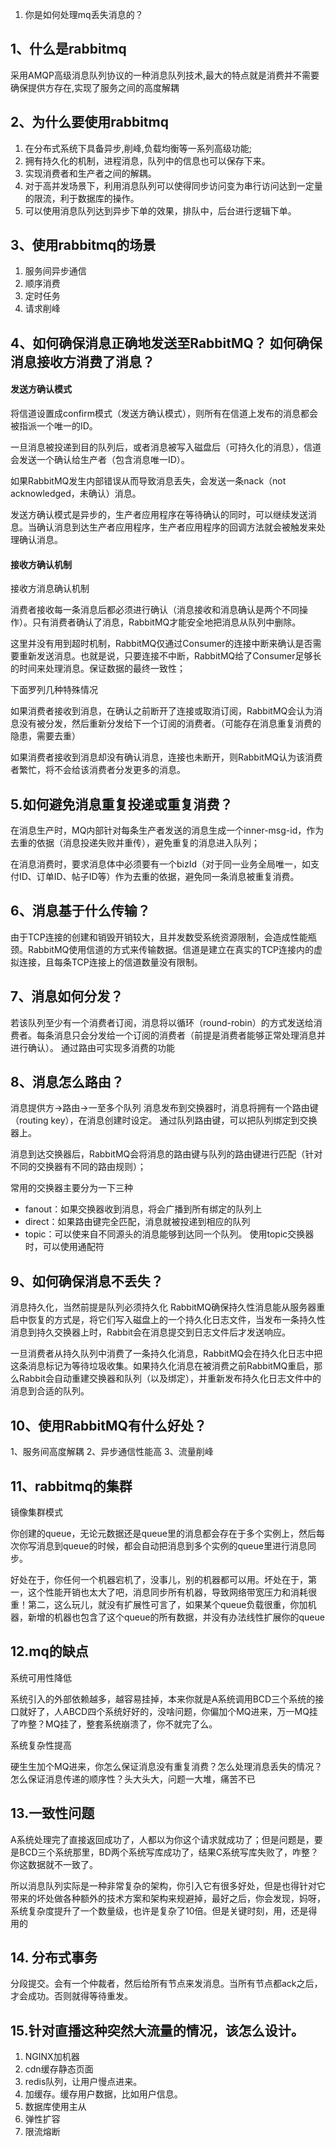 1. 你是如何处理mq丢失消息的？

## 1、什么是rabbitmq
采用AMQP高级消息队列协议的一种消息队列技术,最大的特点就是消费并不需要确保提供方存在,实现了服务之间的高度解耦

## 2、为什么要使用rabbitmq
1. 在分布式系统下具备异步,削峰,负载均衡等一系列高级功能; 
2. 拥有持久化的机制，进程消息，队列中的信息也可以保存下来。 
3. 实现消费者和生产者之间的解耦。 
4. 对于高并发场景下，利用消息队列可以使得同步访问变为串行访问达到一定量的限流，利于数据库的操作。 
5. 可以使用消息队列达到异步下单的效果，排队中，后台进行逻辑下单。


## 3、使用rabbitmq的场景
1. 服务间异步通信 
2. 顺序消费 
3. 定时任务 
4. 请求削峰

## 4、如何确保消息正确地发送至RabbitMQ？ 如何确保消息接收方消费了消息？
#### 发送方确认模式
将信道设置成confirm模式（发送方确认模式），则所有在信道上发布的消息都会被指派一个唯一的ID。 

一旦消息被投递到目的队列后，或者消息被写入磁盘后（可持久化的消息），信道会发送一个确认给生产者（包含消息唯一ID）。 

如果RabbitMQ发生内部错误从而导致消息丢失，会发送一条nack（not acknowledged，未确认）消息。 

发送方确认模式是异步的，生产者应用程序在等待确认的同时，可以继续发送消息。当确认消息到达生产者应用程序，生产者应用程序的回调方法就会被触发来处理确认消息。

#### 接收方确认机制
接收方消息确认机制

消费者接收每一条消息后都必须进行确认（消息接收和消息确认是两个不同操作）。只有消费者确认了消息，RabbitMQ才能安全地把消息从队列中删除。

这里并没有用到超时机制，RabbitMQ仅通过Consumer的连接中断来确认是否需要重新发送消息。也就是说，只要连接不中断，RabbitMQ给了Consumer足够长的时间来处理消息。保证数据的最终一致性；

下面罗列几种特殊情况

如果消费者接收到消息，在确认之前断开了连接或取消订阅，RabbitMQ会认为消息没有被分发，然后重新分发给下一个订阅的消费者。（可能存在消息重复消费的隐患，需要去重） 

如果消费者接收到消息却没有确认消息，连接也未断开，则RabbitMQ认为该消费者繁忙，将不会给该消费者分发更多的消息。

## 5.如何避免消息重复投递或重复消费？
在消息生产时，MQ内部针对每条生产者发送的消息生成一个inner-msg-id，作为去重的依据（消息投递失败并重传），避免重复的消息进入队列；

在消息消费时，要求消息体中必须要有一个bizId（对于同一业务全局唯一，如支付ID、订单ID、帖子ID等）作为去重的依据，避免同一条消息被重复消费。


## 6、消息基于什么传输？
由于TCP连接的创建和销毁开销较大，且并发数受系统资源限制，会造成性能瓶颈。RabbitMQ使用信道的方式来传输数据。信道是建立在真实的TCP连接内的虚拟连接，且每条TCP连接上的信道数量没有限制。

## 7、消息如何分发？
若该队列至少有一个消费者订阅，消息将以循环（round-robin）的方式发送给消费者。每条消息只会分发给一个订阅的消费者（前提是消费者能够正常处理消息并进行确认）。 
通过路由可实现多消费的功能

## 8、消息怎么路由？
消息提供方->路由->一至多个队列 
消息发布到交换器时，消息将拥有一个路由键（routing key），在消息创建时设定。 
通过队列路由键，可以把队列绑定到交换器上。 

消息到达交换器后，RabbitMQ会将消息的路由键与队列的路由键进行匹配（针对不同的交换器有不同的路由规则）；

常用的交换器主要分为一下三种

- fanout：如果交换器收到消息，将会广播到所有绑定的队列上
- direct：如果路由键完全匹配，消息就被投递到相应的队列
- topic：可以使来自不同源头的消息能够到达同一个队列。 使用topic交换器时，可以使用通配符


## 9、如何确保消息不丢失？
消息持久化，当然前提是队列必须持久化 
RabbitMQ确保持久性消息能从服务器重启中恢复的方式是，将它们写入磁盘上的一个持久化日志文件，当发布一条持久性消息到持久交换器上时，Rabbit会在消息提交到日志文件后才发送响应。 

一旦消费者从持久队列中消费了一条持久化消息，RabbitMQ会在持久化日志中把这条消息标记为等待垃圾收集。如果持久化消息在被消费之前RabbitMQ重启，那么Rabbit会自动重建交换器和队列（以及绑定），并重新发布持久化日志文件中的消息到合适的队列。

## 10、使用RabbitMQ有什么好处？
1、服务间高度解耦 
2、异步通信性能高 
3、流量削峰


## 11、rabbitmq的集群
镜像集群模式

你创建的queue，无论元数据还是queue里的消息都会存在于多个实例上，然后每次你写消息到queue的时候，都会自动把消息到多个实例的queue里进行消息同步。

好处在于，你任何一个机器宕机了，没事儿，别的机器都可以用。坏处在于，第一，这个性能开销也太大了吧，消息同步所有机器，导致网络带宽压力和消耗很重！第二，这么玩儿，就没有扩展性可言了，如果某个queue负载很重，你加机器，新增的机器也包含了这个queue的所有数据，并没有办法线性扩展你的queue


## 12.mq的缺点
系统可用性降低

系统引入的外部依赖越多，越容易挂掉，本来你就是A系统调用BCD三个系统的接口就好了，人ABCD四个系统好好的，没啥问题，你偏加个MQ进来，万一MQ挂了咋整？MQ挂了，整套系统崩溃了，你不就完了么。

系统复杂性提高 

硬生生加个MQ进来，你怎么保证消息没有重复消费？怎么处理消息丢失的情况？怎么保证消息传递的顺序性？头大头大，问题一大堆，痛苦不已

## 13.一致性问题

A系统处理完了直接返回成功了，人都以为你这个请求就成功了；但是问题是，要是BCD三个系统那里，BD两个系统写库成功了，结果C系统写库失败了，咋整？你这数据就不一致了。

所以消息队列实际是一种非常复杂的架构，你引入它有很多好处，但是也得针对它带来的坏处做各种额外的技术方案和架构来规避掉，最好之后，你会发现，妈呀，系统复杂度提升了一个数量级，也许是复杂了10倍。但是关键时刻，用，还是得用的

## 14. 分布式事务
分段提交。会有一个仲裁者，然后给所有节点来发消息。当所有节点都ack之后，才会成功。否则就得等待重发。

## 15.针对直播这种突然大流量的情况，该怎么设计。
1. NGINX加机器
2. cdn缓存静态页面
3. redis队列，让用户慢点进来。
4. 加缓存。缓存用户数据，比如用户信息。
5. 数据库使用主从
6. 弹性扩容
7. 限流熔断
